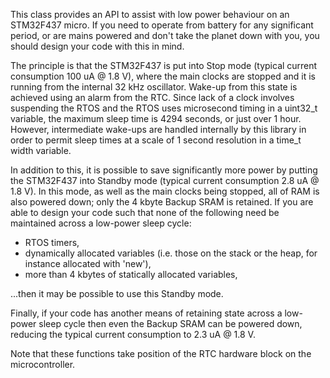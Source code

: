 This class provides an API to assist with low power behaviour on an STM32F437 micro.  If you need to operate from battery for any significant period, or are mains powered and don't take the planet down with you, you should design your code with this in mind.

The principle is that the STM32F437 is put into Stop mode (typical current consumption 100 uA @ 1.8 V), where the main clocks are stopped and it is running from the internal 32 kHz oscillator.  Wake-up from this state is achieved using an alarm from the RTC.  Since lack of a clock involves suspending the RTOS and the RTOS uses microsecond timing in a uint32_t variable, the maximum sleep time is 4294 seconds, or just over 1 hour.  However, intermediate wake-ups are handled internally by this library in order to permit sleep times at a scale of 1 second resolution in a time_t width variable.

In addition to this, it is possible to save significantly more power by putting the STM32F437 into Standby mode (typical current consumption 2.8 uA @ 1.8 V).  In this mode, as well as the main clocks being stopped, all of RAM is also powered down; only the 4 kbyte Backup SRAM is retained.  If you are able to design your code such that none of the following need be maintained across a low-power sleep cycle:

* RTOS timers,
* dynamically allocated variables (i.e. those on the stack or the heap, for instance allocated with 'new'),
* more than 4 kbytes of statically allocated variables,

...then it may be possible to use this Standby mode.

Finally, if your code has another means of retaining state across a low-power sleep cycle then even the Backup SRAM can be powered down, reducing the typical current consumption to 2.3 uA @ 1.8 V.

Note that these functions take position of the RTC hardware block on the microcontroller.